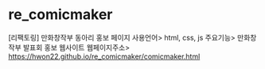 # re_comicmaker
[리팩토링] 만화창작부 동아리 홍보 페이지
사용언어> html, css, js
주요기능> 만화창작부 발표회 홍보 웹사이트
웹페이지주소> https://hwon22.github.io/re_comicmaker/comicmaker.html
